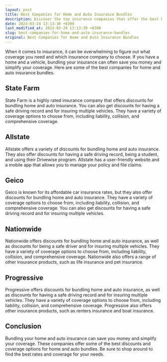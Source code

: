 ```yaml
---
layout: post
title: Best Companies for Home and Auto Insurance Bundles
description: Discover the top insurance companies that offer the best home and auto bundles to save you money and get great coverage.
date: 2023-03-24 13:13:30 +0300
last_modified_at: 2023-03-24 13:13:30 +0300
slug: best-companies-for-home-and-auto-insurance-bundles
original: Best Companies for Home and Auto Insurance Bundles
---
```

When it comes to insurance, it can be overwhelming to figure out what coverage you need and which insurance company to choose. If you have a home and a vehicle, bundling your insurance can often save you money and simplify your coverage. Here are some of the best companies for home and auto insurance bundles.

## State Farm

State Farm is a highly rated insurance company that offers discounts for bundling home and auto insurance. You can also get discounts for having a safe driving record and for insuring multiple vehicles. They have a variety of coverage options to choose from, including liability, collision, and comprehensive coverage.

## Allstate

Allstate offers a variety of discounts for bundling home and auto insurance. They also offer discounts for having a safe driving record, being a student, and using their Drivewise program. Allstate has a user-friendly website and a mobile app that allows you to manage your policy and file claims.

## Geico

Geico is known for its affordable car insurance rates, but they also offer discounts for bundling home and auto insurance. They have a variety of coverage options to choose from, including liability, collision, and comprehensive coverage. You can also get discounts for having a safe driving record and for insuring multiple vehicles.

## Nationwide

Nationwide offers discounts for bundling home and auto insurance, as well as discounts for being a safe driver and for insuring multiple vehicles. They have a variety of coverage options to choose from, including liability, collision, and comprehensive coverage. Nationwide also offers a range of other insurance products, such as life insurance and pet insurance.

## Progressive

Progressive offers discounts for bundling home and auto insurance, as well as discounts for having a safe driving record and for insuring multiple vehicles. They have a variety of coverage options to choose from, including liability, collision, and comprehensive coverage. Progressive also offers other insurance products, such as renters insurance and boat insurance.

## Conclusion

Bundling your home and auto insurance can save you money and simplify your coverage. These companies offer some of the best discounts and coverage options for home and auto bundles. Be sure to shop around to find the best rates and coverage for your needs.